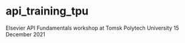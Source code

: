 # api_training_tpu
Elsevier API Fundamentals workshop at Tomsk Polytech University 15 December 2021
